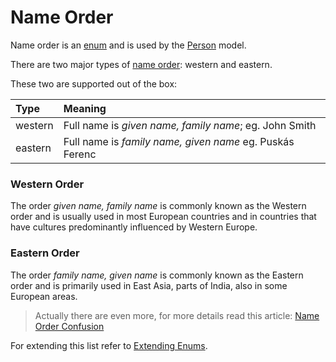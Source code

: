 # Name Order

Name order is an [enum](https://github.com/artkonekt/enum) and is used
by the [Person](person.md) model.

There are two major types of
[name order](https://en.wikipedia.org/wiki/Personal_name#Name_order):
western and eastern.

These two are supported out of the box:

| Type    | Meaning                                                  |
|:--------|:---------------------------------------------------------|
| western | Full name is *given name, family name*; eg. John Smith   |
| eastern | Full name is *family name, given name* eg. Puskás Ferenc |


### Western Order

The order *given name, family name* is commonly known as the Western
order and is usually used in most European countries and in countries
that have cultures predominantly influenced by Western Europe.

### Eastern Order

The order *family name, given name* is commonly known as the Eastern
order and is primarily used in East Asia, parts of India, also in some
European areas.


> Actually there are even more, for more details read this article:
> [Name Order Confusion](http://tvtropes.org/pmwiki/pmwiki.php/Main/NameOrderConfusion)

For extending this list refer to
[Extending Enums](https://artkonekt.github.io/concord/#/enums?id=extending-enums).
